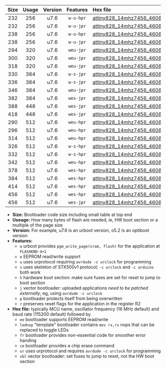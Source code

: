 |Size|Usage|Version|Features|Hex file|
|:-:|:-:|:-:|:-:|:--|
|232|256|u7.6|`w-u-hpr`|[attiny828_14mhz7456_460800bps_ur.hex](https://raw.githubusercontent.com/stefanrueger/urboot/main/bootloaders/attiny828/fcpu_14mhz7456/460800_bps/attiny828_14mhz7456_460800bps_ur.hex)|
|232|256|u7.6|`w-u-jpr`|[attiny828_14mhz7456_460800bps_ur_vbl.hex](https://raw.githubusercontent.com/stefanrueger/urboot/main/bootloaders/attiny828/fcpu_14mhz7456/460800_bps/attiny828_14mhz7456_460800bps_ur_vbl.hex)|
|238|256|u7.6|`w-u-hpr`|[attiny828_14mhz7456_460800bps_lednop_ur.hex](https://raw.githubusercontent.com/stefanrueger/urboot/main/bootloaders/attiny828/fcpu_14mhz7456/460800_bps/attiny828_14mhz7456_460800bps_lednop_ur.hex)|
|238|256|u7.6|`w-u-jpr`|[attiny828_14mhz7456_460800bps_lednop_ur_vbl.hex](https://raw.githubusercontent.com/stefanrueger/urboot/main/bootloaders/attiny828/fcpu_14mhz7456/460800_bps/attiny828_14mhz7456_460800bps_lednop_ur_vbl.hex)|
|294|320|u7.6|`weu-jpr`|[attiny828_14mhz7456_460800bps_ee_ur_vbl.hex](https://raw.githubusercontent.com/stefanrueger/urboot/main/bootloaders/attiny828/fcpu_14mhz7456/460800_bps/attiny828_14mhz7456_460800bps_ee_ur_vbl.hex)|
|300|320|u7.6|`weu-jpr`|[attiny828_14mhz7456_460800bps_ee_lednop_ur_vbl.hex](https://raw.githubusercontent.com/stefanrueger/urboot/main/bootloaders/attiny828/fcpu_14mhz7456/460800_bps/attiny828_14mhz7456_460800bps_ee_lednop_ur_vbl.hex)|
|318|320|u7.6|`weu-jpr`|[attiny828_14mhz7456_460800bps_ee_lednop_fr_ur_vbl.hex](https://raw.githubusercontent.com/stefanrueger/urboot/main/bootloaders/attiny828/fcpu_14mhz7456/460800_bps/attiny828_14mhz7456_460800bps_ee_lednop_fr_ur_vbl.hex)|
|330|384|u7.6|`w-s-jpr`|[attiny828_14mhz7456_460800bps_vbl.hex](https://raw.githubusercontent.com/stefanrueger/urboot/main/bootloaders/attiny828/fcpu_14mhz7456/460800_bps/attiny828_14mhz7456_460800bps_vbl.hex)|
|336|384|u7.6|`w-s-jpr`|[attiny828_14mhz7456_460800bps_lednop_vbl.hex](https://raw.githubusercontent.com/stefanrueger/urboot/main/bootloaders/attiny828/fcpu_14mhz7456/460800_bps/attiny828_14mhz7456_460800bps_lednop_vbl.hex)|
|346|384|u7.6|`weu-jpr`|[attiny828_14mhz7456_460800bps_ee_lednop_fr_ce_ur_vbl.hex](https://raw.githubusercontent.com/stefanrueger/urboot/main/bootloaders/attiny828/fcpu_14mhz7456/460800_bps/attiny828_14mhz7456_460800bps_ee_lednop_fr_ce_ur_vbl.hex)|
|382|384|u7.6|`wes-jpr`|[attiny828_14mhz7456_460800bps_ee_vbl.hex](https://raw.githubusercontent.com/stefanrueger/urboot/main/bootloaders/attiny828/fcpu_14mhz7456/460800_bps/attiny828_14mhz7456_460800bps_ee_vbl.hex)|
|388|448|u7.6|`wes-jpr`|[attiny828_14mhz7456_460800bps_ee_lednop_vbl.hex](https://raw.githubusercontent.com/stefanrueger/urboot/main/bootloaders/attiny828/fcpu_14mhz7456/460800_bps/attiny828_14mhz7456_460800bps_ee_lednop_vbl.hex)|
|418|448|u7.6|`wes-jpr`|[attiny828_14mhz7456_460800bps_ee_lednop_fr_vbl.hex](https://raw.githubusercontent.com/stefanrueger/urboot/main/bootloaders/attiny828/fcpu_14mhz7456/460800_bps/attiny828_14mhz7456_460800bps_ee_lednop_fr_vbl.hex)|
|290|512|u7.6|`weu-hpr`|[attiny828_14mhz7456_460800bps_ee_ur.hex](https://raw.githubusercontent.com/stefanrueger/urboot/main/bootloaders/attiny828/fcpu_14mhz7456/460800_bps/attiny828_14mhz7456_460800bps_ee_ur.hex)|
|296|512|u7.6|`weu-hpr`|[attiny828_14mhz7456_460800bps_ee_lednop_ur.hex](https://raw.githubusercontent.com/stefanrueger/urboot/main/bootloaders/attiny828/fcpu_14mhz7456/460800_bps/attiny828_14mhz7456_460800bps_ee_lednop_ur.hex)|
|314|512|u7.6|`weu-hpr`|[attiny828_14mhz7456_460800bps_ee_lednop_fr_ur.hex](https://raw.githubusercontent.com/stefanrueger/urboot/main/bootloaders/attiny828/fcpu_14mhz7456/460800_bps/attiny828_14mhz7456_460800bps_ee_lednop_fr_ur.hex)|
|326|512|u7.6|`w-s-hpr`|[attiny828_14mhz7456_460800bps.hex](https://raw.githubusercontent.com/stefanrueger/urboot/main/bootloaders/attiny828/fcpu_14mhz7456/460800_bps/attiny828_14mhz7456_460800bps.hex)|
|332|512|u7.6|`w-s-hpr`|[attiny828_14mhz7456_460800bps_lednop.hex](https://raw.githubusercontent.com/stefanrueger/urboot/main/bootloaders/attiny828/fcpu_14mhz7456/460800_bps/attiny828_14mhz7456_460800bps_lednop.hex)|
|342|512|u7.6|`weu-hpr`|[attiny828_14mhz7456_460800bps_ee_lednop_fr_ce_ur.hex](https://raw.githubusercontent.com/stefanrueger/urboot/main/bootloaders/attiny828/fcpu_14mhz7456/460800_bps/attiny828_14mhz7456_460800bps_ee_lednop_fr_ce_ur.hex)|
|378|512|u7.6|`wes-hpr`|[attiny828_14mhz7456_460800bps_ee.hex](https://raw.githubusercontent.com/stefanrueger/urboot/main/bootloaders/attiny828/fcpu_14mhz7456/460800_bps/attiny828_14mhz7456_460800bps_ee.hex)|
|384|512|u7.6|`wes-hpr`|[attiny828_14mhz7456_460800bps_ee_lednop.hex](https://raw.githubusercontent.com/stefanrueger/urboot/main/bootloaders/attiny828/fcpu_14mhz7456/460800_bps/attiny828_14mhz7456_460800bps_ee_lednop.hex)|
|414|512|u7.6|`wes-hpr`|[attiny828_14mhz7456_460800bps_ee_lednop_fr.hex](https://raw.githubusercontent.com/stefanrueger/urboot/main/bootloaders/attiny828/fcpu_14mhz7456/460800_bps/attiny828_14mhz7456_460800bps_ee_lednop_fr.hex)|
|456|512|u7.6|`wes-hpr`|[attiny828_14mhz7456_460800bps_ee_lednop_fr_ce.hex](https://raw.githubusercontent.com/stefanrueger/urboot/main/bootloaders/attiny828/fcpu_14mhz7456/460800_bps/attiny828_14mhz7456_460800bps_ee_lednop_fr_ce.hex)|
|456|512|u7.6|`wes-jpr`|[attiny828_14mhz7456_460800bps_ee_lednop_fr_ce_vbl.hex](https://raw.githubusercontent.com/stefanrueger/urboot/main/bootloaders/attiny828/fcpu_14mhz7456/460800_bps/attiny828_14mhz7456_460800bps_ee_lednop_fr_ce_vbl.hex)|

- **Size:** Bootloader code size including small table at top end
- **Useage:** How many bytes of flash are needed, ie, HW boot section or a multiple of the page size
- **Version:** For example, u7.6 is an urboot version, o5.2 is an optiboot version
- **Features:**
  + `w` urboot provides `pgm_write_page(sram, flash)` for the application at `FLASHEND-4+1`
  + `e` EEPROM read/write support
  + `u` uses urprotocol requiring `avrdude -c urclock` for programming
  + `s` uses skeleton of STK500v1 protocol; `-c urclock` and `-c arduino` both work
  + `h` hardware boot section: make sure fuses are set for reset to jump to boot section
  + `j` vector bootloader: uploaded applications *need to be patched externally*, eg, using `avrdude -c urclock`
  + `p` bootloader protects itself from being overwritten
  + `r` preserves reset flags for the application in the register R2
- **Hex file:** typically MCU name, oscillator frequency (16 MHz default) and baud rate (115200 default) followed by
  + `ee` bootloader supports EEPROM read/write
  + `lednop` "template" bootloader contains `mov rx,rx` nops that can be replaced to toggle LEDs
  + `fr` bootloader provides non-essential code for smoother error handing
  + `ce` bootloader provides a chip erase command
  + `ur` uses urprotocol and requires `avrdude -c urclock` for programming
  + `vbl` vector bootloader: set fuses to jump to reset, not the HW boot section
